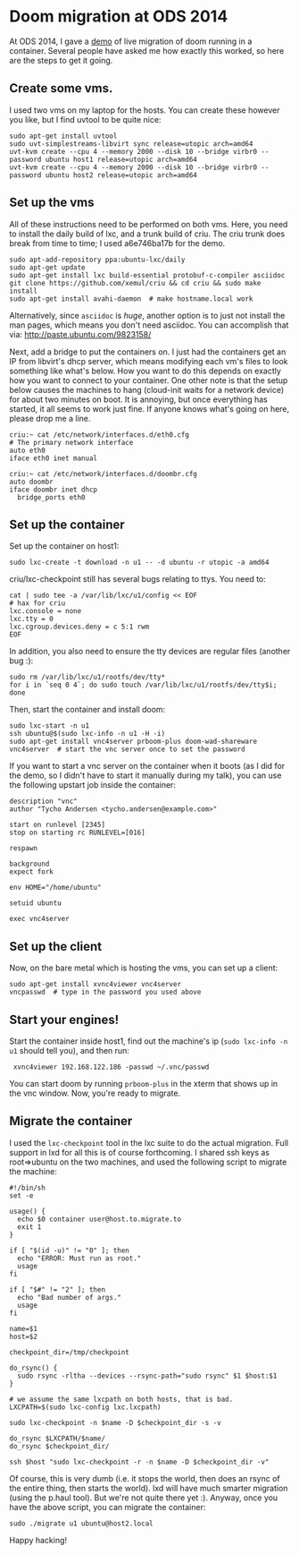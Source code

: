 # Doom migration at ODS 2014

At ODS 2014, I gave a
[demo](https://www.youtube.com/watch?v=a9T2gcnQg2k&t=1189) of live migration
of doom running in a container. Several people have asked me how exactly this
worked, so here are the steps to get it going.

## Create some vms.

I used two vms on my laptop for the hosts. You can create these however you
like, but I find uvtool to be quite nice:

    sudo apt-get install uvtool
    sudo uvt-simplestreams-libvirt sync release=utopic arch=amd64
    uvt-kvm create --cpu 4 --memory 2000 --disk 10 --bridge virbr0 --password ubuntu host1 release=utopic arch=amd64
    uvt-kvm create --cpu 4 --memory 2000 --disk 10 --bridge virbr0 --password ubuntu host2 release=utopic arch=amd64

## Set up the vms

All of these instructions need to be performed on both vms. Here, you need
to install the daily build of lxc, and a trunk build of criu. The criu trunk
does break from time to time; I used a6e746ba17b for the demo.

    sudo apt-add-repository ppa:ubuntu-lxc/daily
    sudo apt-get update
    sudo apt-get install lxc build-essential protobuf-c-compiler asciidoc
    git clone https://github.com/xemul/criu && cd criu && sudo make install
    sudo apt-get install avahi-daemon  # make hostname.local work

Alternatively, since `asciidoc` is _huge_, another option is to just not
install the man pages, which means you don't need asciidoc. You can accomplish
that via: http://paste.ubuntu.com/9823158/

Next, add a bridge to put the containers on. I just had the containers get an
IP from libvirt's dhcp server, which means modifying each vm's files to look
something like what's below. How you want to do this depends on exactly how
you want to connect to your container. One other note is that the setup below
causes the machines to hang (cloud-init waits for a network device) for about
two minutes on boot. It is annoying, but once everything has started, it all
seems to work just fine. If anyone knows what's going on here, please drop me
a line.

    criu:~ cat /etc/network/interfaces.d/eth0.cfg
    # The primary network interface
    auto eth0
    iface eth0 inet manual

    criu:~ cat /etc/network/interfaces.d/doombr.cfg
    auto doombr
    iface doombr inet dhcp
      bridge_ports eth0

## Set up the container

Set up the container on host1:

    sudo lxc-create -t download -n u1 -- -d ubuntu -r utopic -a amd64

criu/lxc-checkpoint still has several bugs relating to ttys. You need to:

    cat | sudo tee -a /var/lib/lxc/u1/config << EOF
    # hax for criu
    lxc.console = none
    lxc.tty = 0
    lxc.cgroup.devices.deny = c 5:1 rwm
    EOF

In addition, you also need to ensure the tty devices are regular files
(another bug :):

    sudo rm /var/lib/lxc/u1/rootfs/dev/tty*
    for i in `seq 0 4`; do sudo touch /var/lib/lxc/u1/rootfs/dev/tty$i; done

Then, start the container and install doom:

    sudo lxc-start -n u1
    ssh ubuntu@$(sudo lxc-info -n u1 -H -i)
    sudo apt-get install vnc4server prboom-plus doom-wad-shareware
    vnc4server  # start the vnc server once to set the password

If you want to start a vnc server on the container when it boots (as I did for
the demo, so I didn't have to start it manually during my talk), you can use
the following upstart job inside the container:

    description "vnc"
    author "Tycho Andersen <tycho.andersen@example.com>"

    start on runlevel [2345]
    stop on starting rc RUNLEVEL=[016]

    respawn

    background
    expect fork

    env HOME="/home/ubuntu"

    setuid ubuntu

    exec vnc4server

## Set up the client

Now, on the bare metal which is hosting the vms, you can set up a client:

    sudo apt-get install xvnc4viewer vnc4server
    vncpasswd  # type in the password you used above

## Start your engines!

Start the container inside host1, find out the machine's ip (`sudo lxc-info -n
u1` should tell you), and then run:

     xvnc4viewer 192.168.122.186 -passwd ~/.vnc/passwd

You can start doom by running `prboom-plus` in the xterm that shows up in the
vnc window. Now, you're ready to migrate.

## Migrate the container

I used the `lxc-checkpoint` tool in the lxc suite to do the actual migration.
Full support in lxd for all this is of course forthcoming. I shared ssh keys
as root=>ubuntu on the two machines, and used the following script to migrate
the machine:

    #!/bin/sh
    set -e

    usage() {
      echo $0 container user@host.to.migrate.to
      exit 1
    }

    if [ "$(id -u)" != "0" ]; then
      echo "ERROR: Must run as root."
      usage
    fi

    if [ "$#" != "2" ]; then
      echo "Bad number of args."
      usage
    fi

    name=$1
    host=$2

    checkpoint_dir=/tmp/checkpoint

    do_rsync() {
      sudo rsync -rltha --devices --rsync-path="sudo rsync" $1 $host:$1
    }

    # we assume the same lxcpath on both hosts, that is bad.
    LXCPATH=$(sudo lxc-config lxc.lxcpath)

    sudo lxc-checkpoint -n $name -D $checkpoint_dir -s -v

    do_rsync $LXCPATH/$name/
    do_rsync $checkpoint_dir/

    ssh $host "sudo lxc-checkpoint -r -n $name -D $checkpoint_dir -v"

Of course, this is very dumb (i.e. it stops the world, then does an rsync of
the entire thing, then starts the world). lxd will have much smarter migration
(using the p.haul tool). But we're not quite there yet :). Anyway, once you
have the above script, you can migrate the container:

    sudo ./migrate u1 ubuntu@host2.local

Happy hacking!

